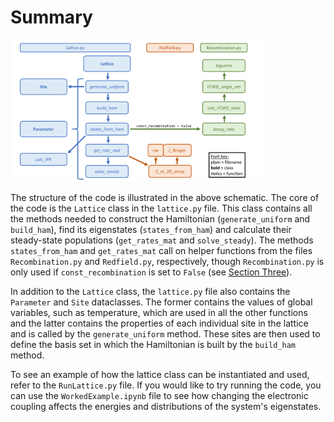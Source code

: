 # Summary

<img src="assets/CodeOverview.png" alt="Alt Text" style="width:80%; height:auto;">

The structure of the code is illustrated in the above schematic. The core of the code is the `Lattice` class in the `lattice.py` file. This class contains all the methods needed to construct the Hamiltonian (`generate_uniform` and `build_ham`), find its eigenstates (`states_from_ham`) and calculate their steady-state populations (`get_rates_mat` and `solve_steady`). The methods `states_from_ham` and `get_rates_mat` call on helper functions from the files `Recombination.py` and `Redfield.py`, respectively, though `Recombination.py` is only used if `const_recombination` is set to `False` (see [Section Three](03_CalculatingEigenstateProperties.md)). 

In addition to the `Lattice` class, the `lattice.py` file also contains the `Parameter` and `Site` dataclasses. The former contains the values of global variables, such as temperature, which are used in all the other functions and the latter contains the properties of each individual site in the lattice and is called by the `generate_uniform` method. These sites are then used to define the basis set in which the Hamiltonian is built by the `build_ham` method. 

To see an example of how the lattice class can be instantiated and used, refer to the `RunLattice.py` file. If you would like to try running the code, you can use the `WorkedExample.ipynb` file to see how changing the electronic coupling affects the energies and distributions of the system's eigenstates. 
